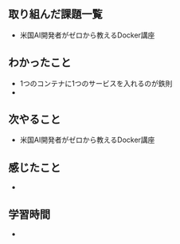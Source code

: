 ## 取り組んだ課題一覧
- 米国AI開発者がゼロから教えるDocker講座
## わかったこと
- 1つのコンテナに1つのサービスを入れるのが鉄則
- 
## 次やること
- 米国AI開発者がゼロから教えるDocker講座
## 感じたこと
-
## 学習時間
- 
